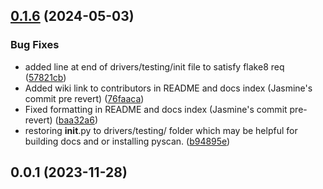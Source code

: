## [0.1.6](https://github.com/sandialabs/pyscan/compare/v0.0.1...v0.1.6) (2024-05-03)


### Bug Fixes

* added line at end of drivers/testing/init file to satisfy flake8 req ([57821cb](https://github.com/sandialabs/pyscan/commit/57821cb008084b9c8d6b7526ce914bc1051f4548))
* Added wiki link to contributors in README and docs index (Jasmine's commit pre revert) ([76faaca](https://github.com/sandialabs/pyscan/commit/76faaca2843ce90eb5bc99dc00f050591a438167))
* Fixed formatting in README and docs index (Jasmine's commit pre-revert) ([baa32a6](https://github.com/sandialabs/pyscan/commit/baa32a663b1c7744a48488b58709d4c220d5f9a0))
* restoring __init__.py to drivers/testing/ folder which may be helpful for building docs and or installing pyscan. ([b94895e](https://github.com/sandialabs/pyscan/commit/b94895e4e26925d91240215cf59a1468e5d709c1))



## 0.0.1 (2023-11-28)



